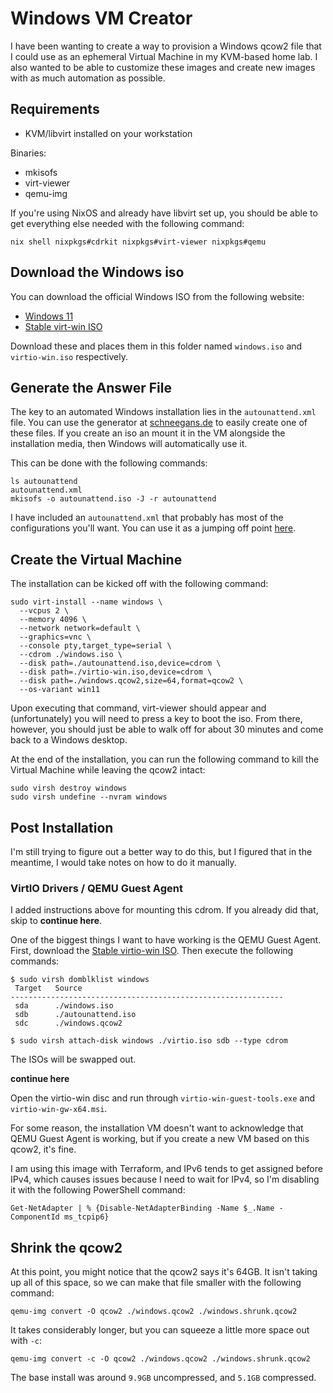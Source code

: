 # Windows VM Creator

I have been wanting to create a way to provision a Windows qcow2 file that I could use as an ephemeral Virtual Machine in my KVM-based home lab.
I also wanted to be able to customize these images and create new images with as much automation as possible.

## Requirements

- KVM/libvirt installed on your workstation

Binaries:
- mkisofs
- virt-viewer
- qemu-img

If you're using NixOS and already have libvirt set up, you should be able to get everything else needed with the following command:

```
nix shell nixpkgs#cdrkit nixpkgs#virt-viewer nixpkgs#qemu
```

## Download the Windows iso

You can download the official Windows ISO from the following website:

- [Windows 11](https://www.microsoft.com/software-download/windows11)
- [Stable virt-win ISO](https://github.com/virtio-win/virtio-win-pkg-scripts/tree/master)

Download these and places them in this folder named `windows.iso` and `virtio-win.iso` respectively.

## Generate the Answer File

The key to an automated Windows installation lies in the `autounattend.xml` file.
You can use the generator at [schneegans.de](https://schneegans.de/windows/unattend-generator/) to easily create one of these files.
If you create an iso an mount it in the VM alongside the installation media, then Windows will automatically use it.

This can be done with the following commands:

```
ls autounattend
autounattend.xml
mkisofs -o autounattend.iso -J -r autounattend
```

I have included an `autounattend.xml` that probably has most of the configurations you'll want.
You can use it as a jumping off point [here](https://schneegans.de/windows/unattend-generator/?LanguageMode=Unattended&UILanguage=en-US&UserLocale=en-US&KeyboardLayout=0409%3A00000409&ProcessorArchitecture=amd64&BypassRequirementsCheck=true&BypassNetworkCheck=true&ComputerNameMode=Random&TimeZoneMode=Explicit&TimeZone=UTC&PartitionMode=Unattended&PartitionLayout=GPT&EspSize=300&RecoveryMode=None&WindowsEditionMode=Unattended&WindowsEdition=pro&UserAccountMode=Unattended&AccountName0=Admin&AccountPassword0=password&AccountGroup0=Administrators&AccountName1=User&AccountPassword1=password&AccountGroup1=Users&AccountName2=&AccountName3=&AccountName4=&AutoLogonMode=Own&LockoutMode=Default&DisableSystemRestore=true&EnableLongPaths=true&EnableRemoteDesktop=true&AllowPowerShellScripts=true&DisableLastAccess=true&DisableAppSuggestions=true&WifiMode=Skip&ExpressSettings=DisableAll&Remove3DViewer=true&RemoveCalculator=true&RemoveCamera=true&RemoveClipchamp=true&RemoveClock=true&RemoveCortana=true&RemoveDevHome=true&RemoveFeedbackHub=true&RemoveGetHelp=true&RemoveInternetExplorer=true&RemoveMaps=true&RemoveMathInputPanel=true&RemoveZuneVideo=true&RemoveNews=true&RemoveNotepadClassic=true&RemoveNotepad=true&RemoveOffice365=true&RemoveOneDrive=true&RemoveOneNote=true&RemoveOpenSSHClient=true&RemoveOutlook=true&RemovePaint=true&RemovePaint3D=true&RemovePeople=true&RemovePhotos=true&RemovePowerAutomate=true&RemovePowerShellISE=true&RemoveQuickAssist=true&RemoveSkype=true&RemoveSnippingTool=true&RemoveSolitaire=true&RemoveStepsRecorder=true&RemoveStickyNotes=true&RemoveTeams=true&RemoveGetStarted=true&RemoveToDo=true&RemoveVoiceRecorder=true&RemoveWeather=true&RemoveWindowsMediaPlayer=true&RemoveZuneMusic=true&RemoveWindowsTerminal=true&RemoveWordPad=true&RemoveXboxApps=true&RemoveYourPhone=true&WdacMode=Skip&Error=).

## Create the Virtual Machine

The installation can be kicked off with the following command:

```
sudo virt-install --name windows \
  --vcpus 2 \
  --memory 4096 \
  --network network=default \
  --graphics=vnc \
  --console pty,target_type=serial \
  --cdrom ./windows.iso \
  --disk path=./autounattend.iso,device=cdrom \
  --disk path=./virtio-win.iso,device=cdrom \
  --disk path=./windows.qcow2,size=64,format=qcow2 \
  --os-variant win11 
```

Upon executing that command, virt-viewer should appear and (unfortunately) you will need to press a key to boot the iso.
From there, however, you should just be able to walk off for about 30 minutes and come back to a Windows desktop.

At the end of the installation, you can run the following command to kill the Virtual Machine while leaving the qcow2 intact:

```
sudo virsh destroy windows
sudo virsh undefine --nvram windows
```

## Post Installation

I'm still trying to figure out a better way to do this, but I figured that in the meantime, I would take notes on how to do it manually.

### VirtIO Drivers / QEMU Guest Agent

I added instructions above for mounting this cdrom.
If you already did that, skip to **continue here**.

One of the biggest things I want to have working is the QEMU Guest Agent.
First, download the [Stable virtio-win ISO](https://github.com/virtio-win/virtio-win-pkg-scripts/tree/master?search=1).
Then execute the following commands:

```
$ sudo virsh domblklist windows
 Target   Source
-------------------------------------------------------------
 sda      ./windows.iso
 sdb      ./autounattend.iso
 sdc      ./windows.qcow2

$ sudo virsh attach-disk windows ./virtio.iso sdb --type cdrom
```

The ISOs will be swapped out.

**continue here**

Open the virtio-win disc and run through `virtio-win-guest-tools.exe` and `virtio-win-gw-x64.msi`.

For some reason, the installation VM doesn't want to acknowledge that QEMU Guest Agent is working, but if you create a new VM based on this qcow2, it's fine.

I am using this image with Terraform, and IPv6 tends to get assigned before IPv4, which causes issues because I need to wait for IPv4, so I'm disabling it with the following PowerShell command:

```
Get-NetAdapter | % {Disable-NetAdapterBinding -Name $_.Name -ComponentId ms_tcpip6}
```

## Shrink the qcow2

At this point, you might notice that the qcow2 says it's 64GB.
It isn't taking up all of this space, so we can make that file smaller with the following command:

```
qemu-img convert -O qcow2 ./windows.qcow2 ./windows.shrunk.qcow2
```

It takes considerably longer, but you can squeeze a little more space out with `-c`:

```
qemu-img convert -c -O qcow2 ./windows.qcow2 ./windows.shrunk.qcow2
```

The base install was around `9.9GB` uncompressed, and `5.1GB` compressed.
